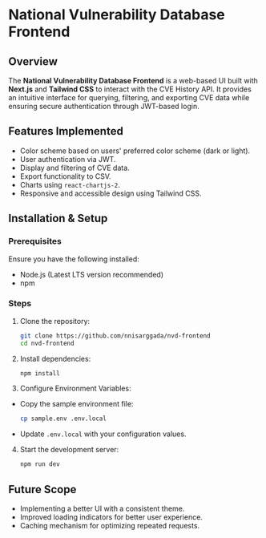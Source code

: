 # National Vulnerability Database Frontend

## Overview
The **National Vulnerability Database Frontend** is a web-based UI built with **Next.js** and **Tailwind CSS** to interact with the CVE History API. It provides an intuitive interface for querying, filtering, and exporting CVE data while ensuring secure authentication through JWT-based login.

## Features Implemented
- Color scheme based on users' preferred color scheme (dark or light).
- User authentication via JWT.
- Display and filtering of CVE data.
- Export functionality to CSV.
- Charts using `react-chartjs-2`.
- Responsive and accessible design using Tailwind CSS.

## Installation & Setup

### Prerequisites
Ensure you have the following installed:
- Node.js (Latest LTS version recommended)
- npm

### Steps
1. Clone the repository:
   ```sh
   git clone https://github.com/nnisarggada/nvd-frontend
   cd nvd-frontend
   ```
2. Install dependencies:
   ```sh
   npm install
   ```
3. Configure Environment Variables:  
- Copy the sample environment file:  
  ```sh
  cp sample.env .env.local
  ```
- Update `.env.local` with your configuration values.
4. Start the development server:
   ```sh
   npm run dev
   ```

## Future Scope
- Implementing a better UI with a consistent theme.
- Improved loading indicators for better user experience.
- Caching mechanism for optimizing repeated requests.
